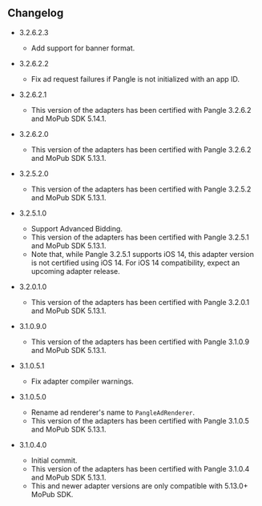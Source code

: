 ## Changelog	
   * 3.2.6.2.3
     * Add support for banner format.

   * 3.2.6.2.2
     * Fix ad request failures if Pangle is not initialized with an app ID.

   * 3.2.6.2.1
     * This version of the adapters has been certified with Pangle 3.2.6.2 and MoPub SDK 5.14.1.

   * 3.2.6.2.0
     * This version of the adapters has been certified with Pangle 3.2.6.2 and MoPub SDK 5.13.1.

   * 3.2.5.2.0
     * This version of the adapters has been certified with Pangle 3.2.5.2 and MoPub SDK 5.13.1.

   * 3.2.5.1.0
     * Support Advanced Bidding.
     * This version of the adapters has been certified with Pangle 3.2.5.1 and MoPub SDK 5.13.1.
     * Note that, while Pangle 3.2.5.1 supports iOS 14, this adapter version is not certified using iOS 14. For iOS 14 compatibility, expect an upcoming adapter release.

   * 3.2.0.1.0
     * This version of the adapters has been certified with Pangle 3.2.0.1 and MoPub SDK 5.13.1.

   * 3.1.0.9.0
     * This version of the adapters has been certified with Pangle 3.1.0.9 and MoPub SDK 5.13.1.

   * 3.1.0.5.1
     * Fix adapter compiler warnings.

   * 3.1.0.5.0
     * Rename ad renderer's name to `PangleAdRenderer`.
     * This version of the adapters has been certified with Pangle 3.1.0.5 and MoPub SDK 5.13.1.

   * 3.1.0.4.0
     * Initial commit.
     * This version of the adapters has been certified with Pangle 3.1.0.4 and MoPub SDK 5.13.1.
     * This and newer adapter versions are only compatible with 5.13.0+ MoPub SDK.
